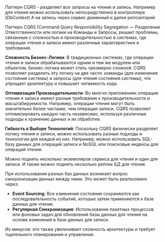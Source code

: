 Паттерн CQRS - разделяет все запросы на чтение и запись.
Например для чтения можно использовать непосредственно в контроллере (DbContext)
А на запись через сервис доменный и далее репозиторий

Паттерн CQRS (Command Query Responsibility Segregation — Разделение Ответственности или логики на Команды и Запросы, решает проблемы, связанные с сложностью и производительностью в системах, где операции чтения и записи имеют различные характеристики и требования.

**Сложность Бизнес-Логики**: В традиционных системах, где операции чтения и записи обрабатываются одним и тем же модулем или объектом, бизнес-логика может стать чрезмерно сложной. CQRS позволяет разделить эту логику на две части: команды (для изменения состояния системы) и запросы (для чтения состояния системы), что упрощает архитектуру и повышает читаемость кода.

**Оптимизация Производительности**: Во многих приложениях операции чтения и записи имеют разные требования к производительности и масштабируемости. Например, операции чтения могут быть значительно более частыми, чем операции записи. CQRS позволяет оптимизировать каждую часть независимо, используя различные подходы к хранению данных и их обработке.

**Гибкость в Выборе Технологий**: Поскольку CQRS физически разделяет логику чтения и записи, можно использовать разные подходы и технологии для каждой из них. Например, можно использовать SQL-базу данных для операций записи и NoSQL или поисковые индексы для операций чтения.

Можно поднять несколько экземпляров сервиса для чтения и один для записи. И также можно поднять несколько реплик БД для чтения.

При использовании разных баз данных возникает вопрос синхронизации данных между ними. Это может быть реализовано через:

- **Event Sourcing**: Все изменения состояния сохраняются как последовательность событий, которые затем применяются к базе данных для чтения.
- **Регулярная Синхронизация**: Использование пакетных процессов или фоновых задач для обновления базы данных для чтения на основе изменений в базе данных для записи.

Из минусов: это также увеличивает сложность архитектуры и требует тщательного планирования и управления.
